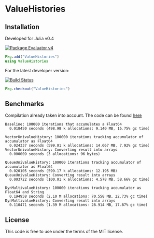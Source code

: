 # ValueHistories

## Installation

Developed for Julia  v0.4

[![Package Evaluator v4](http://pkg.julialang.org/badges/ValueHistories_0.4.svg)](http://pkg.julialang.org/?pkg=ValueHistories&ver=0.4)

```Julia
Pkg.add("ValueHistories")
using ValueHistories
```

For the latest developer version:

[![Build Status](https://travis-ci.org/Evizero/ValueHistories.jl.svg?branch=master)](https://travis-ci.org/Evizero/ValueHistories.jl)

```Julia
Pkg.checkout("ValueHistories")
```

## Benchmarks

Compilation already taken into account. The code can be found [here](https://github.com/Evizero/ValueHistories.jl/blob/master/test/bm_history.jl)

```
Baseline: 100000 iterations that accumulates a Float64
  0.018450 seconds (498.98 k allocations: 9.140 MB, 15.75% gc time)

VectorUnivalueHistory: 100000 iterations tracking accumulator of accumulator as Float64
  0.024337 seconds (599.01 k allocations: 14.667 MB, 7.92% gc time)
VectorUnivalueHistory: Converting result into arrays
  0.000009 seconds (3 allocations: 96 bytes)

QueueUnivalueHistory: 100000 iterations tracking accumulator of accumulator as Float64
  0.020105 seconds (599.17 k allocations: 12.195 MB)
QueueUnivalueHistory: Converting result into arrays
  0.003722 seconds (100.01 k allocations: 4.578 MB, 58.66% gc time)

DynMultivalueHistory: 100000 iterations tracking accumulator as Float64 and String
  0.194958 seconds (2.10 M allocations: 70.558 MB, 22.73% gc time)
DynMultivalueHistory: Converting result into arrays
  0.110471 seconds (1.39 M allocations: 28.914 MB, 17.87% gc time)
```

## License

This code is free to use under the terms of the MIT license.
